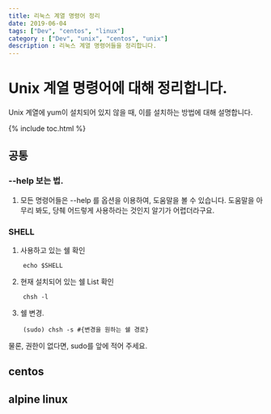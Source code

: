 ```yaml
---
title: 리눅스 계열 명령어 정리
date: 2019-06-04
tags: ["Dev", "centos", "linux"]
category : ["Dev", "unix", "centos", "unix"]
description : 리눅스 계열 명령어들을 정리합니다.
---
```


# Unix 계열 명령어에 대해 정리합니다. 
Unix 계열에 yum이 설치되어 있지 않을 때, 이를 설치하는 방법에 대해 설명합니다.


{% include toc.html %}

## 공통
### --help 보는 법.
1. 모든 명령어들은 --help 를 옵션을 이용하여, 도움말을 볼 수 있습니다.
도움말을 아무리 봐도, 당췌 어드렇게 사용하라는 것인지 알기가 어렵더라구요.

### SHELL
1. 사용하고 있는 쉘 확인
```
    echo $SHELL
```

2. 현재 설치되어 있는 쉘 List 확인
```
    chsh -l
```

3. 쉘 변경.
```
    (sudo) chsh -s #{변경을 원하는 쉘 경로}
```
물론, 권한이 없다면, sudo를 앞에 적어 주세요.

## centos

## alpine linux
